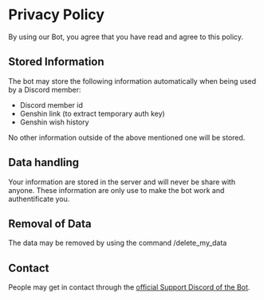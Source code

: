 # Privacy Policy
By using our Bot, you agree that you have read and agree to this policy.
## Stored Information
The bot may store the following information automatically when being used by a Discord member:

* Discord member id
* Genshin link (to extract temporary auth key)
* Genshin wish history

No other information outside of the above mentioned one will be stored.

## Data handling
Your information are stored in the server and will never be share with anyone. These information are only use to make the bot work and authentificate you.

## Removal of Data
The data may be removed by using the command /delete_my_data 

## Contact
People may get in contact through the [official Support Discord of the Bot](https://discord.com/invite/hRTHpB4HUC).